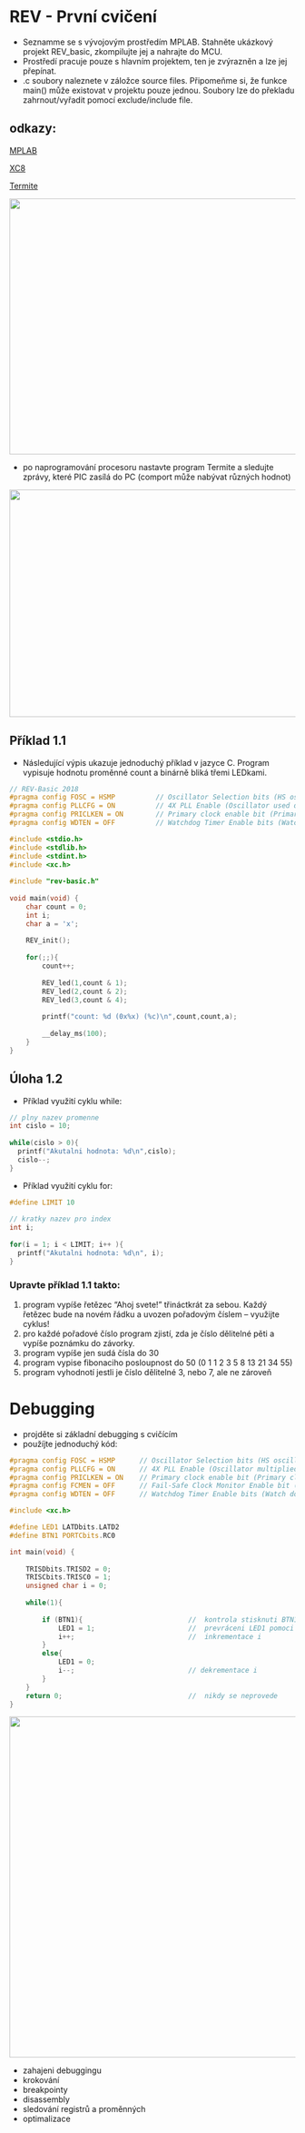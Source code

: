 # REV - První cvičení
- Seznamme se s vývojovým prostředím MPLAB. Stahněte ukázkový projekt REV_basic, zkompilujte jej a nahrajte do MCU.
- Prostředí pracuje pouze s hlavním projektem, ten je zvýrazněn a lze jej přepínat.
- .c soubory naleznete v záložce source files. Připomeňme si, že funkce main() může existovat v projektu pouze jednou. Soubory lze do překladu zahrnout/vyřadit pomocí exclude/include file.

## odkazy:
[MPLAB](https://www.microchip.com/mplab/mplab-x-ide)

[XC8](https://www.microchip.com/mplab/compilers)

[Termite](https://www.compuphase.com/software_termite.htm)

<p align="center">
  <img width="600" height="450" src="https://github.com/MBrablc/BUT-FME-REV/blob/master/02_cv_zadani/01_CV_Uvod/SetProjectAsMain.png">
</p>

- po naprogramování procesoru nastavte program Termite a sledujte zprávy, které PIC zasílá do PC (comport může nabývat různých hodnot)

<p align="center">
  <img width="600" height="400" src="https://github.com/MBrablc/BUT-FME-REV/blob/master/02_cv_zadani/01_CV_Uvod/Termite.png">
</p>

## Příklad 1.1
* Následující výpis ukazuje jednoduchý příklad v jazyce C. Program vypisuje hodnotu proměnné count a binárně bliká třemi LEDkami. 
```c
// REV-Basic 2018
#pragma config FOSC = HSMP          // Oscillator Selection bits (HS oscillator (medium power 4-16 MHz))
#pragma config PLLCFG = ON          // 4X PLL Enable (Oscillator used directly)
#pragma config PRICLKEN = ON        // Primary clock enable bit (Primary clock is always enabled)
#pragma config WDTEN = OFF          // Watchdog Timer Enable bits (Watch dog timer is always disabled. SWDTEN has no effect.)

#include <stdio.h>
#include <stdlib.h>
#include <stdint.h>
#include <xc.h>
 
#include "rev-basic.h"
 
void main(void) {
    char count = 0;
    int i;
    char a = 'x';
 
    REV_init();
 
    for(;;){
        count++;
 
        REV_led(1,count & 1);
        REV_led(2,count & 2);
        REV_led(3,count & 4);
 
        printf("count: %d (0x%x) (%c)\n",count,count,a);
 
        __delay_ms(100);
    }
}
```

## Úloha 1.2

* Příklad využití cyklu while: 
```c
// plny nazev promenne
int cislo = 10;
 
while(cislo > 0){
  printf("Akutalni hodnota: %d\n",cislo);
  cislo--;
}
```

* Příklad využití cyklu for: 
```c
#define LIMIT 10
 
// kratky nazev pro index
int i;
 
for(i = 1; i < LIMIT; i++ ){
  printf("Akutalni hodnota: %d\n", i);
}
```
### Upravte příklad 1.1 takto:

   1) program vypíše řetězec “Ahoj svete!” třináctkrát za sebou. Každý řetězec bude na novém řádku a uvozen pořadovým číslem – využijte cyklus!
   2) pro každé pořadové číslo program zjistí, zda je číslo dělitelné pěti a vypíše poznámku do závorky.
   3) program vypíše jen sudá čísla do 30
   4) program vypise fibonaciho posloupnost do 50 (0 1 1 2 3 5 8 13 21 34 55)
   5) program vyhodnotí jestli je číslo dělitelné 3, nebo 7, ale ne zároveň

# Debugging 
- projděte si základní debugging s cvičícím
- použíjte jednoduchý kód:
```c
#pragma config FOSC = HSMP      // Oscillator Selection bits (HS oscillator (medium power 4-16 MHz))
#pragma config PLLCFG = ON      // 4X PLL Enable (Oscillator multiplied by 4)
#pragma config PRICLKEN = ON    // Primary clock enable bit (Primary clock is always enabled)
#pragma config FCMEN = OFF      // Fail-Safe Clock Monitor Enable bit (Fail-Safe Clock Monitor disabled)
#pragma config WDTEN = OFF      // Watchdog Timer Enable bits (Watch dog timer is always disabled. SWDTEN has no effect.)

#include <xc.h>

#define LED1 LATDbits.LATD2
#define BTN1 PORTCbits.RC0

int main(void) {
    
    TRISDbits.TRISD2 = 0;
    TRISCbits.TRISC0 = 1;
    unsigned char i = 0;
    
    while(1){
        
        if (BTN1){                          //  kontrola stisknuti BTN1
            LED1 = 1;                       //  prevráceni LED1 pomoci XOR
            i++;                            //  inkrementace i
        }
        else{
            LED1 = 0;
            i--;                            // dekrementace i
        } 
    }
    return 0;                               //  nikdy se neprovede
}
```

<p align="center">
  <img width="800" height="600" src="https://github.com/MBrablc/BUT-FME-REV/blob/master/02_cv_zadani/01_CV_Uvod/Debugging.png">
</p>

- zahajeni debuggingu
- krokování
- breakpointy
- disassembly
- sledování registrů a proměnných
- optimalizace
